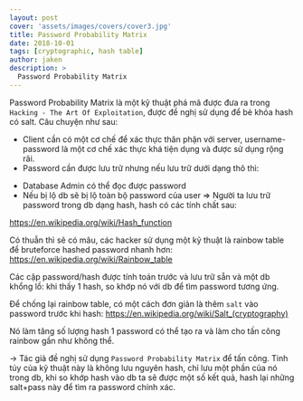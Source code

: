 ```yaml
---
layout: post
cover: 'assets/images/covers/cover3.jpg'
title: Password Probability Matrix
date: 2018-10-01
tags: [cryptographic, hash table]
author: jaken
description: >
  Password Probability Matrix
---
```


Password Probability Matrix là một kỹ thuật phá mã được đưa ra trong `Hacking - The Art Of Exploitation`, được đề nghị sử dụng để bẻ khóa hash có salt. Câu chuyện như sau:

- Client cần có một cơ chế để xác thực thân phận với server, username-password là một cơ chế xác thực khá tiện dụng và được sử dụng rộng rãi.
- Password cần được lưu trữ nhưng nếu lưu trữ dưới dạng thô thì:
* Database Admin có thể đọc được password
* Nếu bị lộ db sẽ bị lộ toàn bộ password của user
=> Người ta lưu trữ password trong db dạng hash, hash có các tính chất sau:

https://en.wikipedia.org/wiki/Hash_function

Có thuẫn thì sẽ có mâu, các hacker sử dụng một kỹ thuật là rainbow table để bruteforce hashed password nhanh hơn:
https://en.wikipedia.org/wiki/Rainbow_table

Các cặp password/hash được tính toán trước và lưu trữ sẵn và một db khổng lồ: khi thấy 1 hash, so khớp nó với db để tìm password tương ứng.

Để chống lại rainbow table, có một cách đơn giản là thêm `salt` vào password trước khi hash:
https://en.wikipedia.org/wiki/Salt_(cryptography)

Nó làm tăng số lượng hash 1 password có thể tạo ra và làm cho tấn công rainbow gần như không thể.

-> Tác giả đề nghị sử dụng `Password Probability Matrix` để tấn công. Tinh túy của kỹ thuật này là không lưu nguyên hash, chỉ lưu một phần của nó trong db, khi so khớp hash vào db ta sẽ được một số kết quả, hash lại những salt+pass này để tìm ra password chính xác.